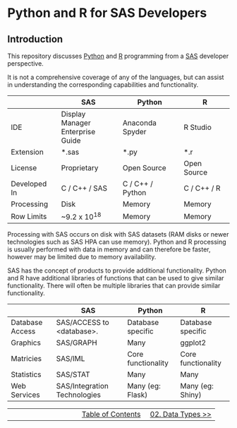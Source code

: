# Python and R for SAS Developers

## Introduction

This repository discusses [Python](https://www.python.org/) and [R](https://www.r-project.org/) programming from a [SAS](https://www.sas.com/) developer perspective.

It is not a comprehensive coverage of any of the languages, but can assist in
understanding the corresponding capabilities and functionality.

|              | SAS           | Python           | R           |
| ------------ | ------------- | ---------------- | ----------- |
| IDE          | Display Manager <br/> Enterprise Guide | Anaconda <br/> Spyder | R Studio |
| Extension    | *.sas         | *.py             | *.r         |
| License      | Proprietary   | Open Source      | Open Source |
| Developed In | C / C++ / SAS | C / C++ / Python | C / C++ / R |
| Processing   | Disk          | Memory           | Memory      |
| Row Limits   | ~9.2 x 10<sup>18</sup>  | Memory           | Memory      |

Processing with SAS occurs on disk with SAS datasets (RAM disks or newer technologies such as
SAS HPA can use memory).  Python and R processing is usually performed with data in memory and
can therefore be faster, however may be limited due to memory availability.

SAS has the concept of products to provide additional functionality.
Python and R have additional libraries of functions that can be used to give similar functionality.
There will often be multiple libraries that can provide similar functionality.

|                 | SAS                          | Python             | R                  |
| --------------- | ---------------------------- | ------------------ | ------------------ |
| Database Access | SAS/ACCESS to &lt;database&gt;.          | Database specific  | Database specific  |
| Graphics        | SAS/GRAPH                    | Many               | ggplot2            |
| Matricies       | SAS/IML                      | Core functionality | Core functionality |
| Statistics      | SAS/STAT                     | Many               | Many               |
| Web Services    | SAS/Integration Technologies | Many (eg: Flask)   | Many (eg: Shiny)   |

<table width="100%">
  <tr>
    <td width="33%" align="left">&nbsp;</td>
    <td width="34%" align="center"><a href="doc/00_TOC.md">Table of Contents</a></td>
    <td width="33%" align="right"><a href="doc/02_DataTypes.md">02. Data Types &gt;&gt;</a></td>
  </tr>
</table>